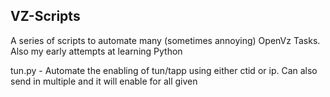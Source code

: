 ## VZ-Scripts

A series of scripts to automate many (sometimes annoying) OpenVz Tasks. Also my early attempts at learning Python

tun.py - Automate the enabling of tun/tapp using either ctid or ip. Can also send in multiple and it will enable for all given
